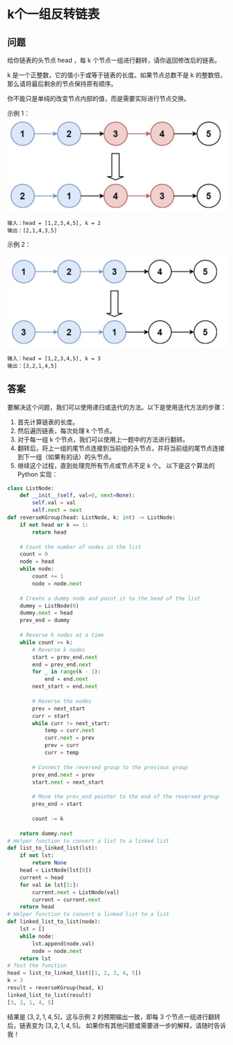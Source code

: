 # k个一组反转链表
## 问题
给你链表的头节点 head ，每 k 个节点一组进行翻转，请你返回修改后的链表。

k 是一个正整数，它的值小于或等于链表的长度。如果节点总数不是 k 的整数倍，那么请将最后剩余的节点保持原有顺序。

你不能只是单纯的改变节点内部的值，而是需要实际进行节点交换。



示例 1：
![F%i](pic/k个一组反转链表1.png)
```
输入：head = [1,2,3,4,5], k = 2
输出：[2,1,4,3,5]
```
示例 2：

![F%i](pic/k个一组反转链表2.png)
```
输入：head = [1,2,3,4,5], k = 3
输出：[3,2,1,4,5]
```
## 答案
要解决这个问题，我们可以使用递归或迭代的方法。以下是使用迭代方法的步骤：
1. 首先计算链表的长度。
2. 然后遍历链表，每次处理 k 个节点。
3. 对于每一组 k 个节点，我们可以使用上一题中的方法进行翻转。
4. 翻转后，将上一组的尾节点连接到当前组的头节点，并将当前组的尾节点连接到下一组（如果有的话）的头节点。
5. 继续这个过程，直到处理完所有节点或节点不足 k 个。
以下是这个算法的 Python 实现：
```python
class ListNode:
    def __init__(self, val=0, next=None):
        self.val = val
        self.next = next
def reverseKGroup(head: ListNode, k: int) -> ListNode:
    if not head or k == 1:
        return head

    # Count the number of nodes in the list
    count = 0
    node = head
    while node:
        count += 1
        node = node.next

    # Create a dummy node and point it to the head of the list
    dummy = ListNode(0)
    dummy.next = head
    prev_end = dummy

    # Reverse k nodes at a time
    while count >= k:
        # Reverse k nodes
        start = prev_end.next
        end = prev_end.next
        for _ in range(k - 1):
            end = end.next
        next_start = end.next

        # Reverse the nodes
        prev = next_start
        curr = start
        while curr != next_start:
            temp = curr.next
            curr.next = prev
            prev = curr
            curr = temp

        # Connect the reversed group to the previous group
        prev_end.next = prev
        start.next = next_start

        # Move the prev_end pointer to the end of the reversed group
        prev_end = start

        count -= k

    return dummy.next
# Helper function to convert a list to a linked list
def list_to_linked_list(lst):
    if not lst:
        return None
    head = ListNode(lst[0])
    current = head
    for val in lst[1:]:
        current.next = ListNode(val)
        current = current.next
    return head
# Helper function to convert a linked list to a list
def linked_list_to_list(node):
    lst = []
    while node:
        lst.append(node.val)
        node = node.next
    return lst
# Test the function
head = list_to_linked_list([1, 2, 3, 4, 5])
k = 3
result = reverseKGroup(head, k)
linked_list_to_list(result)
[3, 2, 1, 4, 5]
```
结果是 $[3, 2, 1, 4, 5]$，这与示例 2 的预期输出一致，即每 3 个节点一组进行翻转后，链表变为 $[3, 2, 1, 4, 5]$。
如果你有其他问题或需要进一步的解释，请随时告诉我！

